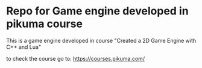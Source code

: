 # Repo for Game engine developed in pikuma course

 This is a game engine developed in course
 "Created a 2D Game Engine with C++ and Lua"

 to check the course go to:
 https://courses.pikuma.com/